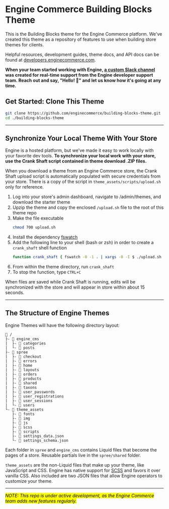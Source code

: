 Engine Commerce Building Blocks Theme
=======================================================================

This is the Building Blocks theme for the Engine Commerce platform. We've created this theme as a repository of features to use when building store themes for clients.

Helpful resources, development guides, theme docs, and API docs can be found at [developers.enginecommerce.com](https://developers.enginecommerce.com).

**When your team started working with Engine, [a custom Slack channel](https://slack.com/) was created for real-time support from the Engine developer support team. Reach out and say, "Hello! 👋" and let us know how it's going at any time.**

## Get Started: Clone This Theme

```bash
git clone https://github.com/enginecommerce/building-blocks-theme.git
cd ./building-blocks-theme
```

---

## Synchronize Your Local Theme With Your Store

Engine is a hosted platform, but we've made it easy to work locally with your favorite dev tools. **To synchronize your local work with your store, use the Crank Shaft script contained in theme download .ZIP files.**

When you download a theme from an Engine Commerce store, the Crank Shaft upload script is automatically populated with secure credentials from your store. There is a copy of the script in `theme_assets/scripts/upload.sh` only for reference.

1. Log into your store's admin dashboard, navigate to /admin/themes, and download the starter theme
2. Upzip the theme and copy the enclosed `/upload.sh` file to the root of this theme repo
3. Make the file executable
    ```bash
    chmod 700 upload.sh
    ```
4. Install the dependency [fswatch](https://github.com/emcrisostomo/fswatch)
5. Add the following line to your shell (bash or zsh) in order to create a `crank_shaft` shell function
    ```bash
    function crank_shaft { fswatch -0 -1 . | xargs -0 -I $ ./upload.sh }
    ```
6. From within the theme directory, run `crank_shaft`
7. To stop the function, type `CTRL+C`

When files are saved while Crank Shaft is running, edits will be synchronized with the store and will appear in store within about 15 seconds.

---

## The Structure of Engine Themes

Engine Themes will have the following directory layout:

```text
📂 /
├- 📂 engine_cms
|  ├- 📂 categories
|  └- 📂 posts
├- 📂 spree
|  ├- 📂 checkout
|  ├- 📂 errors
|  ├- 📂 home
|  ├- 📂 layouts
|  ├- 📂 orders
|  ├- 📂 products
|  ├- 📂 shared
|  ├- 📂 taxons
|  ├- 📂 user_passwords
|  ├- 📂 user_registrations
|  ├- 📂 user_sessions
|  └- 📂 users
└- 📂 theme_assets
   ├- 📂 fonts
   ├- 📂 img
   ├- 📂 js
   ├- 📂 scss
   ├- 📂 scripts
   ├- 📄 settings_data.json
   └- 📄 settings_schema.json
```

Each folder in `spree` and `engine_cms` contains Liquid files that become the pages of a store. Reusable partials live in the `spree/shared` folder.

`theme_assets` are the non-Liquid files that make up your theme, like JavaScript and CSS. Engine has native support for [SCSS](https://sass-lang.com/) and favors it over vanilla CSS. Also included are two JSON files that allow Engine operators to customize your theme.

---

<mark>_NOTE: This repo is under active development, as the Engine Commerce team adds new features regularly._</mark>
